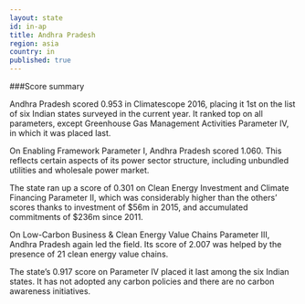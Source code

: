 ```yaml
---
layout: state
id: in-ap
title: Andhra Pradesh
region: asia
country: in
published: true
---
```




###Score summary

Andhra Pradesh scored 0.953 in Climatescope 2016, placing it 1st on the list of six Indian states surveyed in the current year. It ranked top on all parameters, except Greenhouse Gas Management Activities Parameter IV, in which it was placed last.
 
On Enabling Framework Parameter I, Andhra Pradesh scored 1.060. This reflects certain aspects of its power sector structure, including unbundled utilities and wholesale power market.

The state ran up a score of 0.301 on Clean Energy Investment and Climate Financing Parameter II, which was considerably higher than the others’ scores thanks to investment of $56m in 2015, and accumulated commitments of $236m since 2011. 

On Low-Carbon Business & Clean Energy Value Chains Parameter III, Andhra Pradesh again led the field. Its score of 2.007 was helped by the presence of 21 clean energy value chains. 

The state’s 0.917 score on Parameter IV placed it last among the six Indian states. It has not adopted any carbon policies and there are no carbon awareness initiatives.
